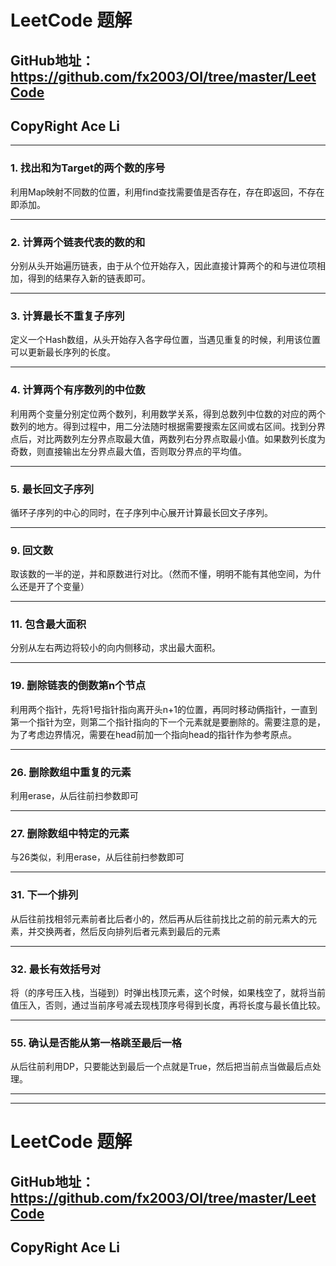 # LeetCode 题解 #
## GitHub地址：<https://github.com/fx2003/OI/tree/master/LeetCode> ##
## CopyRight Ace Li ##
***



### 1. 找出和为Target的两个数的序号 ###
利用Map映射不同数的位置，利用find查找需要值是否存在，存在即返回，不存在即添加。
***

### 2. 计算两个链表代表的数的和 ###
分别从头开始遍历链表，由于从个位开始存入，因此直接计算两个的和与进位项相加，得到的结果存入新的链表即可。
***

### 3. 计算最长不重复子序列 ###
定义一个Hash数组，从头开始存入各字母位置，当遇见重复的时候，利用该位置可以更新最长序列的长度。
***

### 4. 计算两个有序数列的中位数 ###
利用两个变量分别定位两个数列，利用数学关系，得到总数列中位数的对应的两个数列的地方。得到过程中，用二分法随时根据需要搜索左区间或右区间。找到分界点后，对比两数列左分界点取最大值，两数列右分界点取最小值。如果数列长度为奇数，则直接输出左分界点最大值，否则取分界点的平均值。
***

### 5. 最长回文子序列 ###
循环子序列的中心的同时，在子序列中心展开计算最长回文子序列。
***

### 9. 回文数 ###
取该数的一半的逆，并和原数进行对比。（然而不懂，明明不能有其他空间，为什么还是开了个变量）
***

### 11. 包含最大面积 ###
分别从左右两边将较小的向内侧移动，求出最大面积。
***

### 19. 删除链表的倒数第n个节点 ###
利用两个指针，先将1号指针指向离开头n+1的位置，再同时移动俩指针，一直到第一个指针为空，则第二个指针指向的下一个元素就是要删除的。需要注意的是，为了考虑边界情况，需要在head前加一个指向head的指针作为参考原点。
***

### 26. 删除数组中重复的元素 ###
利用erase，从后往前扫参数即可
***

### 27. 删除数组中特定的元素 ###
与26类似，利用erase，从后往前扫参数即可
***

### 31. 下一个排列 ###
从后往前找相邻元素前者比后者小的，然后再从后往前找比之前的前元素大的元素，并交换两者，然后反向排列后者元素到最后的元素
***

### 32. 最长有效括号对 ###
将（的序号压入栈，当碰到）时弹出栈顶元素，这个时候，如果栈空了，就将当前值压入，否则，通过当前序号减去现栈顶序号得到长度，再将长度与最长值比较。
***

### 55. 确认是否能从第一格跳至最后一格 ###
从后往前利用DP，只要能达到最后一个点就是True，然后把当前点当做最后点处理。
***



***
# LeetCode 题解 #
## GitHub地址：<https://github.com/fx2003/OI/tree/master/LeetCode> ##
## CopyRight Ace Li ##